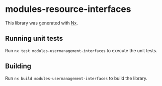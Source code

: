 # modules-resource-interfaces

This library was generated with [Nx](https://nx.dev).

## Running unit tests

Run `nx test modules-usermanagement-interfaces` to execute the unit tests.
## Building

Run `nx build modules-usermanagement-interfaces` to build the library.
